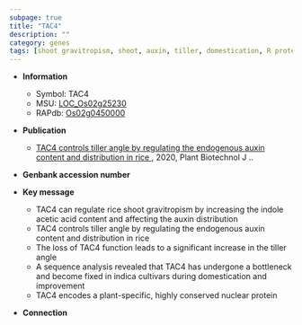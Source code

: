 ```yaml
---
subpage: true
title: "TAC4"
description: ""
category: genes
tags: [shoot gravitropism, shoot, auxin, tiller, domestication, R protein, tiller angle]
---
```


* **Information**  
    + Symbol: TAC4  
    + MSU: [LOC_Os02g25230](http://rice.plantbiology.msu.edu/cgi-bin/ORF_infopage.cgi?orf=LOC_Os02g25230)  
    + RAPdb: [Os02g0450000](http://rapdb.dna.affrc.go.jp/viewer/gbrowse_details/irgsp1?name=Os02g0450000)  

* **Publication**  
    + [TAC4 controls tiller angle by regulating the endogenous auxin content and distribution in rice ](http://www.ncbi.nlm.nih.gov/pubmed?term=TAC4+controls+tiller+angle+by+regulating+the+endogenous+auxin+content+and+distribution+in+rice+%5BTitle%5D), 2020, Plant Biotechnol J ..

* **Genbank accession number**  

* **Key message**  
    + TAC4 can regulate rice shoot gravitropism by increasing the indole acetic acid content and affecting the auxin distribution
    + TAC4 controls tiller angle by regulating the endogenous auxin content and distribution in rice
    + The loss of TAC4 function leads to a significant increase in the tiller angle
    + A sequence analysis revealed that TAC4 has undergone a bottleneck and become fixed in indica cultivars during domestication and improvement
    + TAC4 encodes a plant-specific, highly conserved nuclear protein

* **Connection**  




